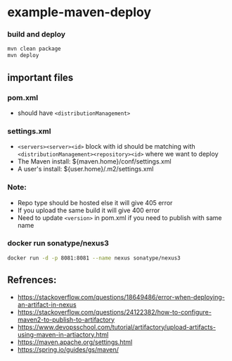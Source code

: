 # example-maven-deploy

### build and deploy
```sh
mvn clean package
mvn deploy
```

## important files

### pom.xml 
- should have `<distributionManagement>`

### settings.xml
- `<servers><server><id>` block with id should be matching with `<distributionManagement><repository><id>` where we want to deploy
- The Maven install: ${maven.home}/conf/settings.xml
- A user's install: ${user.home}/.m2/settings.xml

### Note:
- Repo type should be hosted else it will give 405 error
- If you upload the same build it will give 400 error
- Need to update `<version>` in pom.xml if you need to publish with same name 

### docker run sonatype/nexus3
```sh
docker run -d -p 8081:8081 --name nexus sonatype/nexus3
```

## Refrences:
- https://stackoverflow.com/questions/18649486/error-when-deploying-an-artifact-in-nexus
- https://stackoverflow.com/questions/24122382/how-to-configure-maven2-to-publish-to-artifactory
- https://www.devopsschool.com/tutorial/artifactory/upload-artifacts-using-maven-in-artiactory.html
- https://maven.apache.org/settings.html
- https://spring.io/guides/gs/maven/